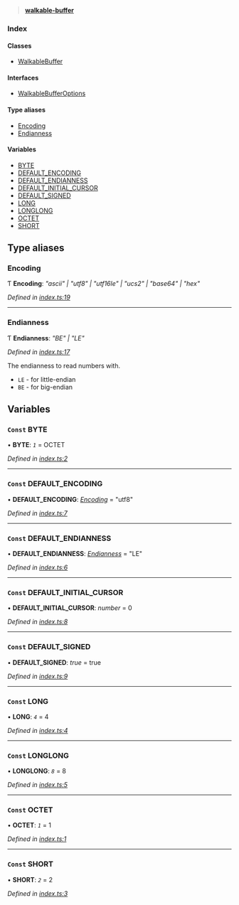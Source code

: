 > **[walkable-buffer](README.md)**

### Index

#### Classes

* [WalkableBuffer](classes/walkablebuffer.md)

#### Interfaces

* [WalkableBufferOptions](interfaces/walkablebufferoptions.md)

#### Type aliases

* [Encoding](README.md#encoding)
* [Endianness](README.md#endianness)

#### Variables

* [BYTE](README.md#const-byte)
* [DEFAULT_ENCODING](README.md#const-default_encoding)
* [DEFAULT_ENDIANNESS](README.md#const-default_endianness)
* [DEFAULT_INITIAL_CURSOR](README.md#const-default_initial_cursor)
* [DEFAULT_SIGNED](README.md#const-default_signed)
* [LONG](README.md#const-long)
* [LONGLONG](README.md#const-longlong)
* [OCTET](README.md#const-octet)
* [SHORT](README.md#const-short)

## Type aliases

###  Encoding

Ƭ **Encoding**: *"ascii" | "utf8" | "utf16le" | "ucs2" | "base64" | "hex"*

*Defined in [index.ts:19](https://github.com/oBusk/walkable-buffer/blob/4e386d9/src/index.ts#L19)*

___

###  Endianness

Ƭ **Endianness**: *"BE" | "LE"*

*Defined in [index.ts:17](https://github.com/oBusk/walkable-buffer/blob/4e386d9/src/index.ts#L17)*

The endianness to read numbers with.

* `LE` - for little-endian
* `BE` - for big-endian

## Variables

### `Const` BYTE

• **BYTE**: *`1`* =  OCTET

*Defined in [index.ts:2](https://github.com/oBusk/walkable-buffer/blob/4e386d9/src/index.ts#L2)*

___

### `Const` DEFAULT_ENCODING

• **DEFAULT_ENCODING**: *[Encoding](README.md#encoding)* = "utf8"

*Defined in [index.ts:7](https://github.com/oBusk/walkable-buffer/blob/4e386d9/src/index.ts#L7)*

___

### `Const` DEFAULT_ENDIANNESS

• **DEFAULT_ENDIANNESS**: *[Endianness](README.md#endianness)* = "LE"

*Defined in [index.ts:6](https://github.com/oBusk/walkable-buffer/blob/4e386d9/src/index.ts#L6)*

___

### `Const` DEFAULT_INITIAL_CURSOR

• **DEFAULT_INITIAL_CURSOR**: *number* = 0

*Defined in [index.ts:8](https://github.com/oBusk/walkable-buffer/blob/4e386d9/src/index.ts#L8)*

___

### `Const` DEFAULT_SIGNED

• **DEFAULT_SIGNED**: *true* = true

*Defined in [index.ts:9](https://github.com/oBusk/walkable-buffer/blob/4e386d9/src/index.ts#L9)*

___

### `Const` LONG

• **LONG**: *`4`* = 4

*Defined in [index.ts:4](https://github.com/oBusk/walkable-buffer/blob/4e386d9/src/index.ts#L4)*

___

### `Const` LONGLONG

• **LONGLONG**: *`8`* = 8

*Defined in [index.ts:5](https://github.com/oBusk/walkable-buffer/blob/4e386d9/src/index.ts#L5)*

___

### `Const` OCTET

• **OCTET**: *`1`* = 1

*Defined in [index.ts:1](https://github.com/oBusk/walkable-buffer/blob/4e386d9/src/index.ts#L1)*

___

### `Const` SHORT

• **SHORT**: *`2`* = 2

*Defined in [index.ts:3](https://github.com/oBusk/walkable-buffer/blob/4e386d9/src/index.ts#L3)*